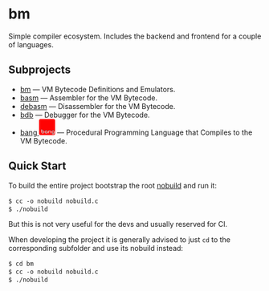 # bm

Simple compiler ecosystem. Includes the backend and frontend for a couple of languages.

## Subprojects

- [bm](./bm) — VM Bytecode Definitions and Emulators.
- [basm](./basm) — Assembler for the VM Bytecode.
- [debasm](./debasm) — Disassembler for the VM Bytecode.
- [bdb](./bdb) — Debugger for the VM Bytecode.
- [bang ![logo](./bang/logo/logo-32.png)](./bang)  — Procedural Programming Language that Compiles to the VM Bytecode.

## Quick Start

To build the entire project bootstrap the root [nobuild](https://github.com/tsoding/nobuild) and run it:

```console
$ cc -o nobuild nobuild.c
$ ./nobuild
```

But this is not very useful for the devs and usually reserved for CI.

When developing the project it is generally advised to just `cd` to the corresponding subfolder and use its nobuild instead:

```console
$ cd bm
$ cc -o nobuild nobuild.c
$ ./nobuild
```
